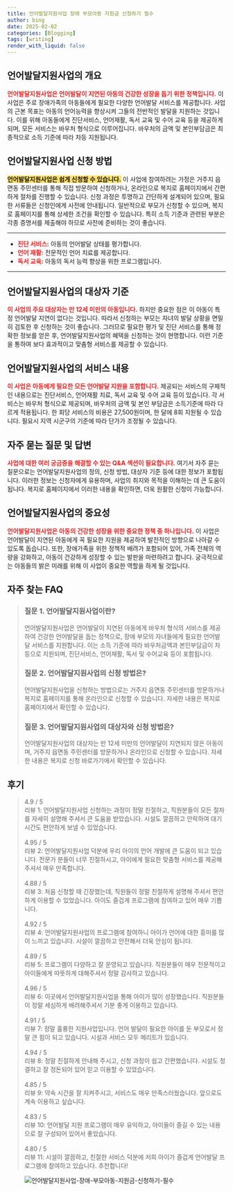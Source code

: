 ```yaml
---
title: 언어발달지원사업 장애 부모아동 지원금 신청하기 필수
author: bing
date: 2025-02-02
categories: [Blogging]
tags: [writing]
render_with_liquid: false
---
```



<h2 id='언어발달지원사업 개요'>언어발달지원사업의 개요</h2>

<p><b><span style="color: #ee2323;">언어발달지원사업은 언어발달이 지연된 아동의 건강한 성장을 돕기 위한 정책입니다.</span></b> 이 사업은 주로 장애가족의 아동들에게 필요한 다양한 언어발달 서비스를 제공합니다. 사업의 근본 목표는 아동의 언어능력을 향상시켜 그들의 전반적인 발달을 지원하는 것입니다. 이를 위해 아동들에게 진단서비스, 언어재활, 독서 교육 및 수어 교육 등을 제공하게 되며, 모든 서비스는 바우처 형식으로 이루어집니다. 바우처의 금액 및 본인부담금은 최종적으로 소득 기준에 따라 차등 지원됩니다.</p>

<h2 id='신청 방법'>언어발달지원사업 신청 방법</h2>

<p><b><span style="background-color: #ffe066;">언어발달지원사업은 쉽게 신청할 수 있습니다.</span></b> 이 사업에 참여하려는 가정은 거주지 읍면동 주민센터를 통해 직접 방문하여 신청하거나, 온라인으로 복지로 홈페이지에서 간편하게 절차를 진행할 수 있습니다. 신청 과정은 투명하고 간단하게 설계되어 있으며, 필요한 서류들은 신청인에게 사전에 안내됩니다. 일반적으로 부모가 신청할 수 있으며, 복지로 홈페이지를 통해 상세한 조건을 확인할 수 있습니다. 특히 소득 기준과 관련된 부분은 각종 증명서를 제출해야 하므로 사전에 준비하는 것이 좋습니다.</p>

<hr />

<ul>
    <li><b><span style="color: #ee2323;">진단 서비스:</span></b> 아동의 언어발달 상태를 평가합니다.</li>
    <li><b><span style="color: #ee2323;">언어 재활:</span></b> 전문적인 언어 치료를 제공합니다.</li>
    <li><b><span style="color: #ee2323;">독서 교육:</span></b> 아동의 독서 능력 향상을 위한 프로그램입니다.</li>
</ul>

<hr />

<h2 id='대상자 기준'>언어발달지원사업의 대상자 기준</h2>

<p><b><span style="color: #ee2323;">이 사업의 주요 대상자는 만 12세 미만의 아동입니다.</span></b> 하지만 중요한 점은 이 아동이 특정 언어발달 지연이 없다는 것입니다. 따라서 신청하는 부모는 자녀의 발달 상황을 면밀히 검토한 후 신청하는 것이 좋습니다. 그러므로 필요한 평가 및 진단 서비스를 통해 정확한 정보를 얻은 후, 언어발달지원사업의 혜택을 신청하는 것이 현명합니다. 이런 기준을 통하여 보다 효과적이고 맞춤형 서비스를 제공할 수 있습니다.</p>

<h2 id='서비스 내용'>언어발달지원사업의 서비스 내용</h2>

<p><b><span style="color: #ee2323;">이 사업은 아동에게 필요한 모든 언어발달 지원을 포함합니다.</span></b> 제공되는 서비스의 구체적인 내용으로는 진단서비스, 언어재활 치료, 독서 교육 및 수어 교육 등이 있습니다. 각 서비스는 바우처 형식으로 제공되며, 바우처의 금액 및 본인 부담금은 소득기준에 따라 다르게 적용됩니다. 한 회당 서비스의 비용은 27,500원이며, 한 달에 8회 지원될 수 있습니다. 필요시 지역 시군구의 기준에 따라 단가가 조정될 수 있습니다.</p>

<h2 id='자주 묻는 질문'>자주 묻는 질문 및 답변</h2>

<p><b><span style="color: #ee2323;">사업에 대한 여러 궁금증을 해결할 수 있는 Q&A 섹션이 필요합니다.</span></b> 여기서 자주 묻는 질문으로는 언어발달지원사업의 정의, 신청 방법, 대상자 기준 등에 대한 정보가 포함됩니다. 이러한 정보는 신청자에게 유용하며, 사업의 취지와 목적을 이해하는 데 큰 도움이 됩니다. 복지로 홈페이지에서 이러한 내용을 확인하면, 더욱 원활한 신청이 가능합니다.</p>

<h2 id='마무리 정리'>언어발달지원사업의 중요성</h2>

<p><b><span style="color: #ee2323;">언어발달지원사업은 아동의 건강한 성장을 위한 중요한 정책 중 하나입니다.</span></b> 이 사업은 언어발달이 지연된 아동에게 꼭 필요한 지원을 제공하여 발전적인 방향으로 나아갈 수 있도록 돕습니다. 또한, 장애가족을 위한 정책적 배려가 포함되어 있어, 가족 전체의 역량을 강화하고, 아동이 건강하게 성장할 수 있는 발판을 마련하려고 합니다. 궁극적으로는 아동들의 밝은 미래를 위해 이 사업이 중요한 역할을 하게 될 것입니다.</p>


<h2 id='자주_찾는_FAQ'>자주 찾는 FAQ</h2>
<div itemscope="" itemtype="https://schema.org/FAQPage"> 
<blockquote> 
<div itemscope="" itemprop="mainEntity" itemtype="https://schema.org/Question"> 
<h3 itemprop="name">질문 1. 언어발달지원사업이란?</h3> 
<div itemscope="" itemprop="acceptedAnswer" itemtype="https://schema.org/Answer"> 
<span itemprop="text"> 
<p>언어발달지원사업은 언어발달이 지연된 아동에게 바우처 형식의 서비스를 제공하여 건강한 언어발달을 돕는 정책으로, 장애 부모의 자녀들에게 필요한 언어발달 서비스를 지원합니다. 이는 소득 기준에 따라 바우처금액과 본인부담금이 차등으로 지원되며, 진단서비스, 언어재활, 독서 및 수어교육 등이 포함됩니다.</p> 
</span> 
</div> 
</div> 

<div itemscope="" itemprop="mainEntity" itemtype="https://schema.org/Question"> 
<h3 itemprop="name">질문 2. 언어발달지원사업의 신청 방법은?</h3> 
<div itemscope="" itemprop="acceptedAnswer" itemtype="https://schema.org/Answer"> 
<span itemprop="text"> 
<p>언어발달지원사업을 신청하는 방법으로는 거주지 읍면동 주민센터를 방문하거나 복지로 홈페이지를 통해 온라인으로 신청할 수 있습니다. 자세한 내용은 복지로 홈페이지에서 확인할 수 있습니다.</p> 
</span> 
</div> 
</div> 

<div itemscope="" itemprop="mainEntity" itemtype="https://schema.org/Question"> 
<h3 itemprop="name">질문 3. 언어발달지원사업의 대상자와 신청 방법은?</h3> 
<div itemscope="" itemprop="acceptedAnswer" itemtype="https://schema.org/Answer"> 
<span itemprop="text"> 
<p>언어발달지원사업의 대상자는 만 12세 미만의 언어발달이 지연되지 않은 아동이며, 거주지 읍면동 주민센터를 방문하거나 온라인으로 신청할 수 있습니다. 자세한 내용은 복지로 신청 바로가기에서 확인할 수 있습니다.</p> 
</span> 
</div> 
</div> 

</blockquote> 
</div>
<h2 id='후기'>후기</h2>
<div itemscope itemtype="https://schema.org/Product">
  <blockquote>
  <div itemprop="review" itemscope itemtype="https://schema.org/Review">
      <div itemprop="reviewRating" itemscope itemtype="https://schema.org/Rating"> <span itemprop="ratingValue">4.9</span> / <span itemprop="bestRating">5</span> </div>
      <span itemprop="reviewBody">리뷰 1: 언어발달지원사업 신청하는 과정이 정말 친절하고, 직원분들이 모든 절차를 자세히 설명해 주셔서 큰 도움을 받았습니다. 시설도 깔끔하고 안락하여 대기시간도 편안하게 보낼 수 있었습니다.</span>
  </div>
  <br>
  <div itemprop="review" itemscope itemtype="https://schema.org/Review">
      <div itemprop="reviewRating" itemscope itemtype="https://schema.org/Rating"> <span itemprop="ratingValue">4.95</span> / <span itemprop="bestRating">5</span> </div>
      <span itemprop="reviewBody">리뷰 2: 언어발달지원사업 덕분에 우리 아이의 언어 개발에 큰 도움이 되고 있습니다. 전문가 분들이 너무 친절하시고, 아이에게 필요한 맞춤형 서비스를 제공해 주셔서 매우 만족합니다.</span>
  </div>
  <br>
  <div itemprop="review" itemscope itemtype="https://schema.org/Review">
      <div itemprop="reviewRating" itemscope itemtype="https://schema.org/Rating"> <span itemprop="ratingValue">4.88</span> / <span itemprop="bestRating">5</span> </div>
      <span itemprop="reviewBody">리뷰 3: 처음 신청할 때 긴장했는데, 직원들이 정말 친절하게 설명해 주셔서 편안하게 이용할 수 있었습니다. 아이도 즐겁게 프로그램에 참여하고 있어 매우 기쁩니다.</span>
  </div>
  <br>
  <div itemprop="review" itemscope itemtype="https://schema.org/Review">
      <div itemprop="reviewRating" itemscope itemtype="https://schema.org/Rating"> <span itemprop="ratingValue">4.92</span> / <span itemprop="bestRating">5</span> </div>
      <span itemprop="reviewBody">리뷰 4: 언어발달지원사업의 프로그램에 참여하니 아이가 언어에 대한 흥미를 많이 느끼고 있습니다. 시설이 깔끔하고 안전해서 더욱 안심이 됩니다.</span>
  </div>
  <br>
  <div itemprop="review" itemscope itemtype="https://schema.org/Review">
      <div itemprop="reviewRating" itemscope itemtype="https://schema.org/Rating"> <span itemprop="ratingValue">4.89</span> / <span itemprop="bestRating">5</span> </div>
      <span itemprop="reviewBody">리뷰 5: 프로그램이 다양하고 잘 운영되고 있습니다. 직원분들이 매우 전문적이고 아이들에게 따뜻하게 대해주셔서 정말 감사하고 있습니다.</span>
  </div>
  <br>
  <div itemprop="review" itemscope itemtype="https://schema.org/Review">
      <div itemprop="reviewRating" itemscope itemtype="https://schema.org/Rating"> <span itemprop="ratingValue">4.96</span> / <span itemprop="bestRating">5</span> </div>
      <span itemprop="reviewBody">리뷰 6: 이곳에서 언어발달지원사업을 통해 아이가 많이 성장했습니다. 직원분들이 정말 세심하게 배려해주셔서 기분 좋게 이용하고 있습니다.</span>
  </div>
  <br>
  <div itemprop="review" itemscope itemtype="https://schema.org/Review">
      <div itemprop="reviewRating" itemscope itemtype="https://schema.org/Rating"> <span itemprop="ratingValue">4.91</span> / <span itemprop="bestRating">5</span> </div>
      <span itemprop="reviewBody">리뷰 7: 정말 훌륭한 지원사업입니다. 언어 발달이 필요한 아이를 둔 부모로서 정말 큰 힘이 되고 있습니다. 시설과 서비스 모두 메리트가 있습니다.</span>
  </div>
  <br>
  <div itemprop="review" itemscope itemtype="https://schema.org/Review">
      <div itemprop="reviewRating" itemscope itemtype="https://schema.org/Rating"> <span itemprop="ratingValue">4.94</span> / <span itemprop="bestRating">5</span> </div>
      <span itemprop="reviewBody">리뷰 8: 정말 친절하게 안내해 주시고, 신청 과정이 쉽고 간편했습니다. 시설도 청결하고 잘 정돈되어 있어 믿고 이용할 수 있었습니다.</span>
  </div>
  <br>
  <div itemprop="review" itemscope itemtype="https://schema.org/Review">
      <div itemprop="reviewRating" itemscope itemtype="https://schema.org/Rating"> <span itemprop="ratingValue">4.85</span> / <span itemprop="bestRating">5</span> </div>
      <span itemprop="reviewBody">리뷰 9: 약속 시간을 잘 지켜주시고, 서비스도 매우 만족스러웠습니다. 앞으로도 계속 이용하고 싶습니다.</span>
  </div>
  <br>
  <div itemprop="review" itemscope itemtype="https://schema.org/Review">
      <div itemprop="reviewRating" itemscope itemtype="https://schema.org/Rating"> <span itemprop="ratingValue">4.83</span> / <span itemprop="bestRating">5</span> </div>
      <span itemprop="reviewBody">리뷰 10: 언어발달 지원 프로그램이 매우 유익하고, 아이들이 즐길 수 있는 내용으로 잘 구성되어 있어서 좋았습니다.</span>
  </div>
  <br>
  <div itemprop="review" itemscope itemtype="https://schema.org/Review">
      <div itemprop="reviewRating" itemscope itemtype="https://schema.org/Rating"> <span itemprop="ratingValue">4.80</span> / <span itemprop="bestRating">5</span> </div>
      <span itemprop="reviewBody">리뷰 11: 시설이 깔끔하고, 친절한 서비스 덕분에 저희 아이가 즐겁게 언어발달 프로그램에 참여하고 있습니다. 추천합니다!</span>
  </div>
  </blockquote>
</div>
<figure class="image"><img src="https://afficreate.github.io/assets/img/thumbnail/언어발달지원사업-장애-부모아동-지원금-신청하기-필수.webp" alt="언어발달지원사업-장애-부모아동-지원금-신청하기-필수"></figure>
